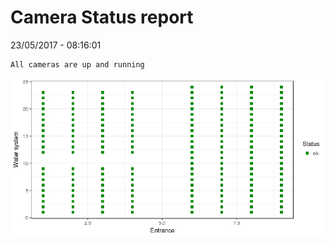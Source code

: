 Camera Status report
================
23/05/2017 - 08:16:01

    All cameras are up and running

![](camreport_files/figure-markdown_github/unnamed-chunk-2-1.png)
